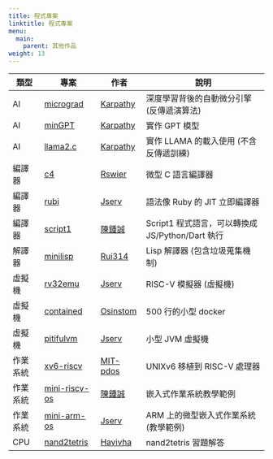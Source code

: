 ```yaml
---
title: 程式專案
linktitle: 程式專案
menu:
  main:
    parent: 其他作品
weight: 13
---
```


類型      | 專案         | 作者      | 說明
----------|-------------|----------|----------------------------------
AI        | [micrograd]  | [Karpathy] | 深度學習背後的自動微分引擎 (反傳遞演算法)
AI        | [minGPT]     | [Karpathy] | 實作 GPT 模型
AI        | [llama2.c]   | [Karpathy] | 實作 LLAMA 的載入使用 (不含反傳遞訓練)
編譯器    | [c4]         | [Rswier] | 微型 C 語言編譯器
編譯器    | [rubi]     | [Jserv] | 語法像 Ruby 的 JIT 立即編譯器
編譯器    | [script1]  | [陳鍾誠] | Script1 程式語言，可以轉換成 JS/Python/Dart 執行
解譯器    | [minilisp]     | [Rui314] | Lisp 解譯器 (包含垃圾蒐集機制)
虛擬機    | [rv32emu]     | [Jserv] | RISC-V 模擬器 (虛擬機)
虛擬機    | [contained]     | [Osinstom] | 500 行的小型 docker
虛擬機    | [pitifulvm]     | [Jserv] | 小型 JVM 虛擬機
作業系統  | [xv6-riscv]     | [MIT-pdos] | UNIXv6 移植到 RISC-V 處理器
作業系統  | [mini-riscv-os]  | [陳鍾誠] | 嵌入式作業系統教學範例
作業系統  | [mini-arm-os] | [Jserv] | ARM 上的微型嵌入式作業系統 (教學範例)
CPU       | [nand2tetris] | [Havivha] | nand2tetris 習題解答

[Havivha]:https://github.com/havivha
[陳鍾誠]:https://github.com/ccckmit/
[Karpathy]:https://github.com/karpathy/
[Jserv]:https://github.com/jserv/
[Rui314]:https://github.com/rui314/
[MIT-pdos]:https://github.com/mit-pdos/
[Rswier]:https://github.com/rswier/
[Osinstom]:https://github.com/osinstom


[llama2.c]:https://github.com/karpathy/llama2.c
[nand2tetris]:https://github.com/havivha/Nand2Tetris
[pitifulvm]:https://github.com/sysprog21/pitifulvm
[contained]:https://github.com/osinstom/containers-impl-c
[mini-riscv-os]:https://github.com/cccriscv/mini-riscv-os
[script1]:https://github.com/script-one/script1
[micrograd]:https://github.com/karpathy/micrograd
[minGPT]:https://github.com/karpathy/minGPT
[c4]:https://github.com/rswier/c4
[rv32emu]:https://github.com/sysprog21/rv32emu
[mini-arm-os]:https://github.com/jserv/mini-arm-os
[minilisp]:https://github.com/rui314/minilisp
[xv6-riscv]:https://github.com/mit-pdos/xv6-riscv
[rubi]:https://github.com/sysprog21/rubi/


